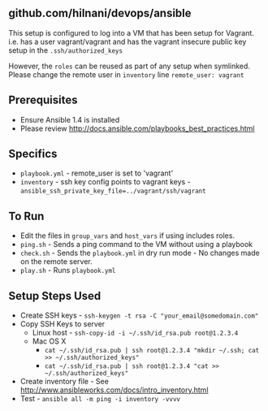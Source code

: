 ## github.com/hilnani/devops/ansible

This setup is configured to log into a VM that has been setup for Vagrant. 
i.e. has a user vagrant/vagrant and has the vagrant insecure public key setup in the `.ssh/authorized_keys`

However, the `roles` can be reused as part of any setup when symlinked.
Please change the remote user in `inventory` line `remote_user: vagrant` 

## Prerequisites

- Ensure Ansible 1.4 is installed
- Please review http://docs.ansible.com/playbooks_best_practices.html

## Specifics

- `playbook.yml` - remote_user is set to 'vagrant'
- `inventory` - ssh key config points to vagrant keys - `ansible_ssh_private_key_file=../vagrant/ssh/vagrant`

## To Run

- Edit the files in `group_vars` and `host_vars` if using includes roles.
- `ping.sh` - Sends a ping command to the VM without using a playbook
- `check.sh` - Sends the `playbook.yml` in dry run mode - No changes made on the remote server.
- `play.sh` - Runs `playbook.yml`


## Setup Steps Used

- Create SSH keys - `ssh-keygen -t rsa -C "your_email@somedomain.com"`
- Copy SSH Keys to server
  - Linux host - `ssh-copy-id -i ~/.ssh/id_rsa.pub root@1.2.3.4`
  - Mac OS X
    - `cat ~/.ssh/id_rsa.pub | ssh root@1.2.3.4 "mkdir ~/.ssh; cat >> ~/.ssh/authorized_keys"`
    - `cat ~/.ssh/id_rsa.pub | ssh root@1.2.3.4 "cat >> ~/.ssh/authorized_keys"`
- Create inventory file - See http://www.ansibleworks.com/docs/intro_inventory.html
- Test - `ansible all -m ping -i inventory -vvvv`
